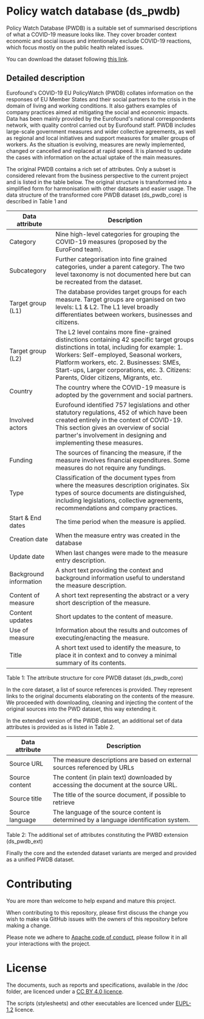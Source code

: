 # Policy watch database (ds_pwdb)
Policy Watch Database (PWDB) is a suitable set of summarised descriptions of
what a COVID-19 measure looks like. They cover broader context economic and
social issues and intentionally exclude COVID-19 reactions, which focus mostly
on the public health related issues.

You can download the dataset following [this link](ds_pwdb.zip).

## Detailed description
Eurofound's COVID-19 EU PolicyWatch (PWDB) collates information on the responses
of EU Member States and their social partners to the crisis in the domain of living and working conditions. It also gathers examples of
company practices aimed at mitigating the social and economic impacts. Data has
been mainly provided by the Eurofound's national correspondents network, with quality
control carried out by Eurofound staff.
PWDB includes large-scale government measures and wider collective agreements,
as well as regional and local initiatives and support measures for smaller
groups of workers. As the situation is evolving, measures are newly implemented,
changed or cancelled and replaced at rapid speed. It is planned to update the
cases with information on the actual uptake of the main measures. 

The original PWDB contains a rich set of attributes. Only a subset is considered
relevant from the business perspective to the current project and is listed in
the table below. The original structure is transformed into a simplified form
for harmonisation with other datasets and easier usage. The data structure of
the transformed core PWDB dataset (ds_pwdb_core) is described in Table 1 and



| Data attribute    | Description |
| ----------------- | ----------- |
| Category | Nine high-level categories for grouping the COVID-19 measures  (proposed by the EuroFond team).
| Subcategory | Further categorisation into fine grained categories, under a parent category. The two level taxonomy is not documented here but can be recreated from the dataset.  |
| Target group (L1) | The database provides target groups for each measure. Target groups are organised on two levels: L1 & L2. The L1 level broadly differentiates between workers, businesses and citizens.
| Target group (L2) | The L2 level contains more fine-grained distinctions containing 42 specific target groups distinctions in total, including for example:  1. Workers: Self-employed, Seasonal workers, Platform workers, etc. 2. Businesses: SMEs, Start-ups, Larger corporations, etc. 3. Citizens: Parents, Older citizens, Migrants, etc.
| Country | The country where the COVID-19 measure is adopted by the government and social partners.
| Involved actors | Eurofound identified 757 legislations and other statutory regulations, 452 of which have been created entirely in the context of COVID-19. This section gives an overview of social partner's involvement in designing and implementing these measures.
| Funding | The sources of financing the measure, if the measure involves financial expenditures. Some measures do not require any fundings.
| Type | Classification of the document types from where the measures description originates. Six types of source documents are distinguished, including legislations, collective agreements, recommendations and company practices.
| Start & End dates | The time period when the measure is applied.
| Creation date  | When the measure entry was created in the database
| Update date  | When last changes were made to the measure entry description.
| Background information | A short text providing the context and background information useful to understand the measure description.
| Content of measure | A short text representing the abstract or a very short description of the measure.
| Content updates | Short updates to the content of measure.
| Use of measure | Information about the results and outcomes of executing/enacting the measure.
| Title | A short text used to identify the measure, to place it in context and to convey a minimal summary of its contents.

Table 1: The attribute structure for core PWDB dataset (ds_pwdb_core)


In the core dataset, a list of source references is provided. They represent
links to the original documents elaborating on the contents of the measure.
 We proceeded with downloading, cleaning and injecting the content of the
 original sources into the PWD dataset, this way extending it.

In the extended version of the PWDB dataset, an additional set of data
attributes is provided as is listed in Table 2.


| Data attribute | Description |
| -------------- | ----------- |
| Source URL | The measure descriptions are based on external sources referenced by URLs
| Source content | The content (in plain text) downloaded by accessing the document at the source URL.
| Source title | The title of the source document, if possible to retrieve
| Source language | The language of the source content is determined by a language identification system.

Table 2: The additional set of attributes constituting the PWBD extension (ds_pwdb_ext)


Finally the core and the extended dataset variants are merged and provided as a
unified PWDB dataset.

# Contributing

You are more than welcome to help expand and mature this project.

When contributing to this repository, please first discuss the change you wish
to make via GitHub issues with the owners of this repository before making a change.

Please note we adhere to [Apache code of conduct](https://www.apache.org/foundation/policies/conduct), please follow it in all your interactions with the project.

# License

The documents, such as reports and specifications, available in the /doc folder,
are licenced under a [CC BY 4.0 licence](https://creativecommons.org/licenses/by/4.0/deed.en).

The scripts (stylesheets) and other executables are licenced under [EUPL-1.2](https://joinup.ec.europa.eu/collection/eupl/eupl-text-eupl-12) licence.
